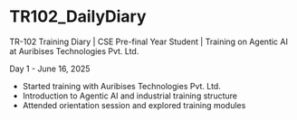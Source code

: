 # TR102_DailyDiary
TR-102 Training Diary | CSE Pre-final Year Student | Training on Agentic AI at Auribises Technologies Pvt. Ltd.

Day 1 - June 16, 2025
- Started training with Auribises Technologies Pvt. Ltd.
- Introduction to Agentic AI and industrial training structure
- Attended orientation session and explored training modules
